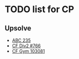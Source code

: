 # TODO list for CP

## Upsolve
- [ABC 235](https://atcoder.jp/contests/abc235)
- [CF Div2 #766](http://codeforces.com/contests/1627)
- [CF Gym 103081](https://codeforces.com/gym/103081)
